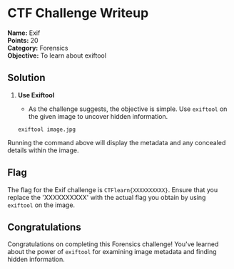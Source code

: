 # CTF Challenge Writeup
**Name:** Exif  
**Points:** 20  
**Category:** Forensics  
**Objective:** To learn about exiftool

## Solution

1. **Use Exiftool**  
   - As the challenge suggests, the objective is simple. Use `exiftool` on the given image to uncover hidden information.

   ```shell
   exiftool image.jpg
   ```
   
Running the command above will display the metadata and any concealed details within the image.

## Flag
The flag for the Exif challenge is `CTFlearn{XXXXXXXXXX}`. Ensure that you replace the 'XXXXXXXXXX' with the actual flag you obtain by using `exiftool` on the image.

## Congratulations
Congratulations on completing this Forensics challenge! You've learned about the power of `exiftool` for examining image metadata and finding hidden information.
